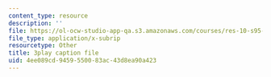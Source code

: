 ```yaml
---
content_type: resource
description: ''
file: https://ol-ocw-studio-app-qa.s3.amazonaws.com/courses/res-10-s95-physics-of-covid-19-transmission-fall-2020/4ee089cd9459550083ac43d8ea90a423_eAHDiT40fkU.srt
file_type: application/x-subrip
resourcetype: Other
title: 3play caption file
uid: 4ee089cd-9459-5500-83ac-43d8ea90a423
---
```

